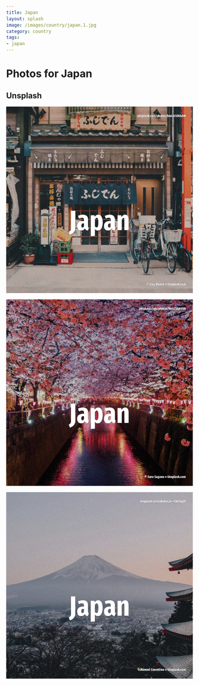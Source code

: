 ```yaml
---
title: Japan
layout: splash
image: /images/country/japan.1.jpg
category: country
tags:
- japan
---
```

# Photos for Japan

## Unsplash

![Japan](/images/country/japan.1.jpg)

![Japan](/images/country/japan.2.jpg)

![Japan](/images/country/japan.3.jpg)